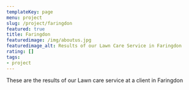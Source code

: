 ```yaml
---
templateKey: page
menu: project
slug: /project/faringdon
featured: true
title: Faringdon
featuredimage: /img/aboutus.jpg
featuredimage_alt: Results of our Lawn Care Service in Faringdon
rating: []
tags:
- project
---
```

These are the results of our Lawn care service at a client in Faringdon


